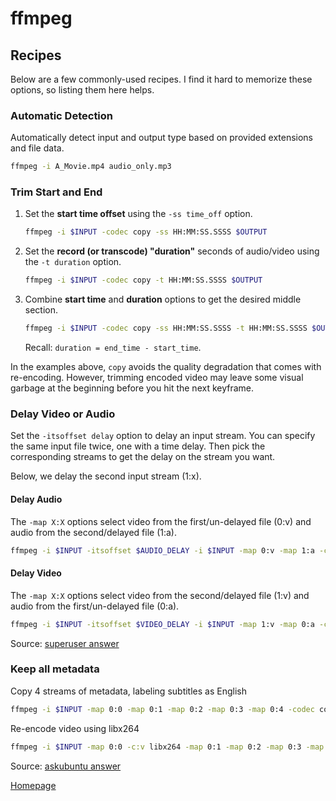 # ffmpeg

## Recipes
Below are a few commonly-used recipes.  I find it hard to memorize these options, so listing them here helps.

### Automatic Detection
Automatically detect input and output type based on provided extensions and file data.
```sh
ffmpeg -i A_Movie.mp4 audio_only.mp3
```

### Trim Start and End
1. Set the __start time offset__ using the `-ss time_off` option.
    ```sh
    ffmpeg -i $INPUT -codec copy -ss HH:MM:SS.SSSS $OUTPUT
    ```
1. Set the __record (or transcode) "duration"__ seconds of audio/video using the `-t duration` option.
    ```sh
    ffmpeg -i $INPUT -codec copy -t HH:MM:SS.SSSS $OUTPUT
    ```
1. Combine __start time__ and __duration__ options to get the desired middle section.
    ```sh
    ffmpeg -i $INPUT -codec copy -ss HH:MM:SS.SSSS -t HH:MM:SS.SSSS $OUTPUT
    ```
    Recall: `duration = end_time - start_time`.

In the examples above, `copy` avoids the quality degradation that comes with re-encoding. However, trimming encoded video may leave some visual garbage at the beginning before you hit the next keyframe.

### Delay Video or Audio
Set the `-itsoffset delay` option to delay an input stream.
You can specify the same input file twice, one with a time delay. Then pick the corresponding streams to get the delay on the stream you want.

Below, we delay the second input stream (1:x).

#### Delay Audio
The `-map X:X` options select video from the first/un-delayed file (0:v) and audio from the second/delayed file (1:a).
```sh
ffmpeg -i $INPUT -itsoffset $AUDIO_DELAY -i $INPUT -map 0:v -map 1:a -codec copy $OUTPUT
```

#### Delay Video
The `-map X:X` options select video from the second/delayed file (1:v) and audio from the first/un-delayed file (0:a).
```sh
ffmpeg -i $INPUT -itsoffset $VIDEO_DELAY -i $INPUT -map 1:v -map 0:a -codec copy $OUTPUT
```

Source: [superuser answer](https://superuser.com/a/983153/1131203)

### Keep all metadata

Copy 4 streams of metadata, labeling subtitles as English
```sh
ffmpeg -i $INPUT -map 0:0 -map 0:1 -map 0:2 -map 0:3 -map 0:4 -codec copy -metadata:s:s:0 language=eng $OUTPUT.mkv
```

Re-encode video using libx264
```sh
ffmpeg -i $INPUT -map 0:0 -c:v libx264 -map 0:1 -map 0:2 -map 0:3 -map 0:4 -c:a aac -c:s copy -metadata:s:s:0 language=eng $OUTPUT.mp4
```

Source: [askubuntu answer](https://askubuntu.com/a/214351)

<!--
## Next Steps [OR] Related

* INTRODUCE [CONTENT](../PATH_TO/FILE.md)
-->

[Homepage](../README.md)
